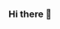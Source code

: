 ### Hi there 👋

<!--
**gim970613/gim970613** is a ✨ _special_ ✨ repository because its `README.md` (this file) appears on your GitHub profile.

Here are some ideas to get you started:

https://capsule-render.vercel.app/api?type=transparent&color=auto&height=300&section=header&text=Soilder%20Coder&fontSize=90&fontColor=d6ace6

- 🔭 I’m currently working on ...
- 🌱 I’m currently learning ...
- 👯 I’m looking to collaborate on ...
- 🤔 I’m looking for help with ...
- 💬 Ask me about ...
- 📫 How to reach me: ...
- 😄 Pronouns: ...
- ⚡ Fun fact: ...
-->
